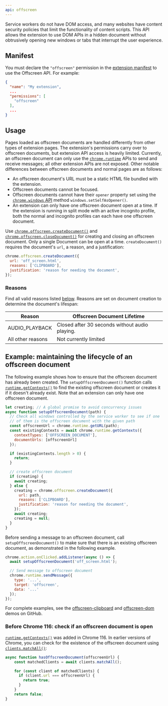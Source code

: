 ```yaml
---
api: offscreen
---
```


Service workers do not have DOM access, and many websites have content security policies that limit the functionality of content scripts. This API allows the extension to use DOM APIs in a hidden document without obtrusively opening new windows or tabs that interrupt the user experience. 

## Manifest

You must declare the `"offscreen"` permission in the [extension manifest][doc-manifest] to use the Offscreen API. For example:

```json
{
  "name": "My extension",
  ...
  "permissions": [
    "offscreen"
  ],
  ...
}
```

## Usage

Pages loaded as offscreen documents are handled differently from other types of extension pages. The extension's permissions carry over to offscreen documents, but extension API access is heavily limited. Currently, an offscreen document can only use the [`chrome.runtime`][api-runtime] APIs to send and receive messages; all other extension APIs are not exposed. Other notable differences between offscreen documents and normal pages are as follows:

* An offscreen document's URL must be a static HTML file bundled with the extension.
* Offscreen documents cannot be focused.
* Offscreen documents cannot have their `opener` property set using the [`chrome.windows` API][api-windows] method `windows.setSelfAsOpener()`.
* An extension can only have one offscreen document open at a time. If the extension is running in split mode with an active incognito profile, both the normal and incognito profiles can each have one offscreen document. 

Use [`chrome.offscreen.createDocument()`](#method-createDocument) and [`chrome.offscreen.closeDocument()`](#method-closeDocument) for creating and closing an offscreen document. Only a single Document can be open at a time. `createDocument()` requires the document's `url`, a reason, and a justification:

```js
chrome.offscreen.createDocument({
  url: 'off_screen.html',
  reasons: ['CLIPBOARD'],
  justification: 'reason for needing the document',
});
```

### Reasons

Find all valid reasons listed [below][offscreen-reason]. Reasons are set on document creation to determine the document's lifespan: 


| Reason            | Offscreen Document Lifetime                    |
|-------------------|------------------------------------------------|
| AUDIO_PLAYBACK    | Closed after 30 seconds without audio playing. |
| All other reasons | Not currently limited                          |

## Example: maintaining the lifecycle of an offscreen document

The following example shows how to ensure that the offscreen document has already been created. The `setupOffscreenDocument()` function calls [`runtime.getContexts()`][runtime-get-contexts] to find the existing offscreen document or creates it if it doesn't already exist. Note that an extension can only have one offscreen document.

```js
let creating; // A global promise to avoid concurrency issues
async function setupOffscreenDocument(path) {
  // Check all windows controlled by the service worker to see if one 
  // of them is the offscreen document with the given path
  const offscreenUrl = chrome.runtime.getURL(path);
  const existingContexts = await chrome.runtime.getContexts({
    contextTypes: ['OFFSCREEN_DOCUMENT'],
    documentUrls: [offscreenUrl]
  });

  if (existingContexts.length > 0) {
    return;
  }

  // create offscreen document
  if (creating) {
    await creating;
  } else {
    creating = chrome.offscreen.createDocument({
      url: path,
      reasons: ['CLIPBOARD'],
      justification: 'reason for needing the document',
    });
    await creating;
    creating = null;
  }
}
```

Before sending a message to an offscreen document, call `setupOffscreenDocument()` to make sure that there is an existing offscreen document, as demonstrated in the following example. 

```js
chrome.action.onClicked.addListener(async () => {
  await setupOffscreenDocument('off_screen.html');

  // Send message to offscreen document
  chrome.runtime.sendMessage({
    type: '...',
    target: 'offscreen',
    data: '...'
  });
});
```

For complete examples, see the [offscreen-clipboard][gh-offscreen-clipboard] and [offscreen-dom][gh-offscreen-dom] demos on GitHub.

### Before Chrome 116: check if an offscreen document is open

[`runtime.getContexts()`][runtime-get-contexts] was added in Chrome 116. In earlier versions of
Chrome, you can check for the existence of the offscreen document using [`clients.matchAll()`](https://developer.mozilla.org/docs/Web/API/Clients/matchAll):

```js
async function hasOffscreenDocument(offscreenUrl) {
    const matchedClients = await clients.matchAll();

    for (const client of matchedClients) {
      if (client.url === offscreenUrl) {
        return true;
      }
    }
    return false;
}
```


 [api-runtime]: /docs/extensions/reference/runtime/
 [api-windows]: /docs/extensions/reference/windows/
 [doc-manifest]: /docs/extensions/mv3/manifest/
 [gh-offscreen-clipboard]: https://github.com/GoogleChrome/chrome-extensions-samples/tree/main/functional-samples/cookbook.offscreen-clipboard-write
 [gh-offscreen-dom]: https://github.com/GoogleChrome/chrome-extensions-samples/tree/main/functional-samples/cookbook.offscreen-dom
 [offscreen-reason]: /docs/extensions/reference/offscreen/#type-Reason
 [runtime-get-contexts]: /docs/extensions/reference/runtime/#method-getContexts
